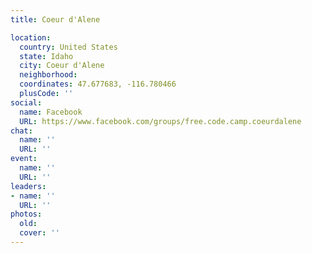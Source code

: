 ```yaml
---
title: Coeur d'Alene

location:
  country: United States
  state: Idaho
  city: Coeur d'Alene
  neighborhood: 
  coordinates: 47.677683, -116.780466
  plusCode: ''
social:
  name: Facebook
  URL: https://www.facebook.com/groups/free.code.camp.coeurdalene
chat:
  name: ''
  URL: ''
event:
  name: ''
  URL: ''
leaders:
- name: ''
  URL: ''
photos:
  old: 
  cover: ''
---
```

